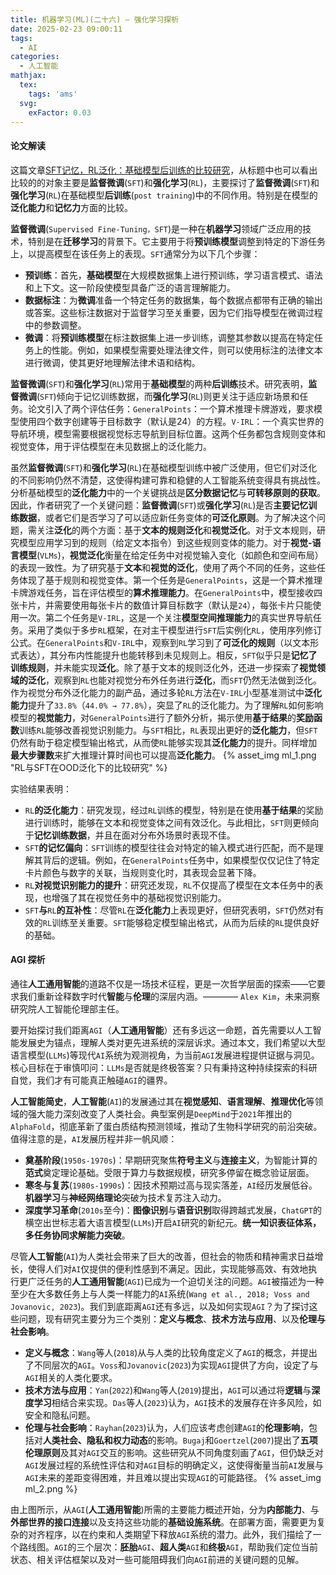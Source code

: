 ```yaml
---
title: 机器学习(ML)(二十六) — 强化学习探析
date: 2025-02-23 09:00:11
tags:
  - AI
categories:
  - 人工智能
mathjax:
  tex:
    tags: 'ams'
  svg:
    exFactor: 0.03
---
```


#### 论文解读

这篇文章[SFT记忆，RL泛化：基础模型后训练的比较研究](https://arxiv.org/pdf/2501.17161)，从标题中也可以看出比较的的对象主要是**监督微调**(`SFT`)和**强化学习**(`RL`)，主要探讨了**监督微调**(`SFT`)和**强化学习**(`RL`)在基础模型**后训练**(`post training`)中的不同作用。特别是在模型的**泛化能力**和**记忆力**方面的比较。
<!-- more -->

**监督微调**(`Supervised Fine-Tuning，SFT`)是一种在**机器学习**领域广泛应用的技术，特别是在**迁移学习**的背景下。它主要用于将**预训练模型**调整到特定的下游任务上，以提高模型在该任务上的表现。`SFT`通常分为以下几个步骤：
- **预训练**：首先，**基础模型**在大规模数据集上进行预训练，学习语言模式、语法和上下文。这一阶段使模型具备广泛的语言理解能力。
- **数据标注**：为**微调**准备一个特定任务的数据集，每个数据点都带有正确的输出或答案。这些标注数据对于监督学习至关重要，因为它们指导模型在微调过程中的参数调整。
- **微调**：将**预训练模型**在标注数据集上进一步训练，调整其参数以提高在特定任务上的性能。例如，如果模型需要处理法律文件，则可以使用标注的法律文本进行微调，使其更好地理解法律术语和结构。

**监督微调**(`SFT`)和**强化学习**(`RL`)常用于**基础模型**的两种**后训练**技术。研究表明，**监督微调**(`SFT`)倾向于记忆训练数据，而**强化学习**(`RL`)则更关注于适应新场景和任务。论文引入了两个评估任务：`GeneralPoints`：一个算术推理卡牌游戏，要求模型使用四个数字创建等于目标数字（默认是24）的方程。`V-IRL`：一个真实世界的导航环境，模型需要根据视觉标志导航到目标位置。这两个任务都包含规则变体和视觉变体，用于评估模型在未见数据上的泛化能力。

虽然**监督微调**(`SFT`)和**强化学习**(`RL`)在基础模型训练中被广泛使用，但它们对泛化的不同影响仍然不清楚，这使得构建可靠和稳健的人工智能系统变得具有挑战性。分析基础模型的**泛化能力**中的一个关键挑战是**区分数据记忆**与**可转移原则的获取**。因此，作者研究了一个关键问题：**监督微调**(`SFT`)或**强化学习**(`RL`)是否**主要记忆训练数据**，或者它们是否学习了可以适应新任务变体的**可泛化原则**。为了解决这个问题，需关注**泛化**的两个方面：基于**文本的规则泛化**和**视觉泛化**。对于文本规则，研究模型应用学习到的规则（给定文本指令）到这些规则变体的能力。对于**视觉-语言模型**(`VLMs`)，**视觉泛化**衡量在给定任务中对视觉输入变化（如颜色和空间布局）的表现一致性。为了研究基于**文本**和**视觉的泛化**，使用了两个不同的任务，这些任务体现了基于规则和视觉变体。第一个任务是`GeneralPoints`，这是一个算术推理卡牌游戏任务，旨在评估模型的**算术推理能力**。在`GeneralPoints`中，模型接收四张卡片，并需要使用每张卡片的数值计算目标数字（默认是`24`），每张卡片只能使用一次。第二个任务是`V-IRL`，这是一个关注**模型空间推理能力**的真实世界导航任务。采用了类似于多步`RL`框架，在对主干模型进行`SFT`后实例化`RL`，使用序列修订公式。在`GeneralPoints`和`V-IRL`中，观察到`RL`学习到了**可泛化的规则**（以文本形式表达），其分布内性能提升也能转移到未见规则上。相反，`SFT`似乎只是**记忆了训练规则**，并未能实现**泛化**。除了基于文本的规则泛化外，还进一步探索了**视觉领域的泛化**，观察到`RL`也能对视觉分布外任务进行**泛化**，而`SFT`仍然无法做到泛化。作为视觉分布外泛化能力的副产品，通过多轮`RL`方法在`V-IRL`小型基准测试中**泛化能力**提升了`33.8%`（`44.0% → 77.8%`），突显了`RL`的泛化能力。为了理解`RL`如何影响模型的**视觉能力**，对`GeneralPoints`进行了额外分析，揭示使用**基于结果**的**奖励函数**训练`RL`能够改善视觉识别能力。与`SFT`相比，`RL`表现出更好的**泛化能力**，但`SFT`仍然有助于稳定模型输出格式，从而使`RL`能够实现其**泛化能力**的提升。同样增加**最大步骤数**来扩大推理计算时间也可以提高**泛化能力**。
{% asset_img ml_1.png "RL与SFT在OOD泛化下的比较研究" %}

实验结果表明：
- `RL`**的泛化能力**：研究发现，经过`RL`训练的模型，特别是在使用**基于结果**的奖励进行训练时，能够在文本和视觉变体之间有效泛化。与此相比，`SFT`则更倾向于**记忆训练数据**，并且在面对分布外场景时表现不佳。
- `SFT`**的记忆偏向**：`SFT`训练的模型往往会对特定的输入模式进行匹配，而不是理解其背后的逻辑。例如，在`GeneralPoints`任务中，如果模型仅仅记住了特定卡片颜色与数字的关联，当规则变化时，其表现会显著下降。
- `RL`**对视觉识别能力的提升**：研究还发现，`RL`不仅提高了模型在文本任务中的表现，也增强了其在视觉任务中的基础视觉识别能力。
- `SFT`**与**`RL`**的互补性**：尽管`RL`在**泛化能力**上表现更好，但研究表明，`SFT`仍然对有效的`RL`训练至关重要。`SFT`能够稳定模型输出格式，从而为后续的`RL`提供良好的基础。

#### AGI 探析

通往**人工通用智能**的道路不仅是一场技术征程，更是一次哲学层面的探索——它要求我们重新诠释数字时代**智能**与**伦理**的深层内涵。———— `Alex Kim`，未来洞察研究院人工智能伦理部主任。

要开始探讨我们距离`AGI`（**人工通用智能**）还有多远这一命题，首先需要以人工智能发展史为锚点，理解人类对更先进系统的深层诉求。通过本文，我们希望以大型语言模型(`LLMs`)等现代`AI`系统为观测视角，为当前`AGI`发展进程提供证据与洞见。核心目标在于审慎叩问：`LLMs`是否就是终极答案？只有秉持这种持续探索的科研自觉，我们才有可能真正触碰`AGI`的疆界。

**人工智能简史**，**人工智能**(`AI`)的发展通过其在**视觉感知**、**语言理解**、**推理优化**等领域的强大能力深刻改变了人类社会。典型案例是`DeepMind`于`2021`年推出的`AlphaFold`，彻底革新了蛋白质结构预测领域，推动了生物科学研究的前沿突破。值得注意的是，`AI`发展历程并非一帆风顺：
- **奠基阶段**(`1950s-1970s`)：早期研究聚焦**符号主义**与**连接主义**，为智能计算的**范式**奠定理论基础。受限于算力与数据规模，研究多停留在概念验证层面。
- **寒冬与复苏**(`1980s-1990s`)：因技术预期过高与现实落差，`AI`经历发展低谷。**机器学习**与**神经网络理论**突破为技术复苏注入动力。
- **深度学习革命**(`2010s`至今)：**图像识别**与**语音识别**取得跨越式发展，`ChatGPT`的横空出世标志着大语言模型(`LLMs`)开启`AI`研究的新纪元。**统一知识表征体系，多任务协同求解能力突破**。

尽管**人工智能**(`AI`)为人类社会带来了巨大的改善，但社会的物质和精神需求日益增长，使得人们对`AI`仅提供的便利性感到不满足。因此，实现能够高效、有效地执行更广泛任务的**人工通用智能**(`AGI`)已成为一个迫切关注的问题。`AGI`被描述为一种至少在大多数任务上与人类一样能力的`AI`系统(`Wang et al., 2018; Voss and Jovanovic, 2023`)。我们到底距离`AGI`还有多远，以及如何实现`AGI`？为了探讨这些问题，现有研究主要分为三个类别：**定义与概念**、**技术方法与应用**、以及**伦理与社会影响**。
- **定义与概念**：`Wang`等人(`2018`)从与人类的比较角度定义了`AGI`的概念，并提出了不同层次的`AGI`。`Voss`和`Jovanovic`(`2023`)为实现`AGI`提供了方向，设定了与`AGI`相关的人类化要求。
- **技术方法与应用**：`Yan`(`2022`)和`Wang`等人(`2019`)提出，`AGI`可以通过将**逻辑**与**深度学习**相结合来实现。`Das`等人(`2023`)认为，`AGI`技术的发展存在许多风险，如安全和隐私问题。
- **伦理与社会影响**：`Rayhan`(`2023`)认为，人们应该考虑创建`AGI`的**伦理影响**，包括对**人类社会、隐私和权力动态**的影响。`Bugaj`和`Goertzel`(`2007`)提出了**五项伦理原则**及其对`AGI`交互的影响。这些研究从不同角度刻画了`AGI`，但仍缺乏对`AGI`发展过程的系统性评估和对`AGI`目标的明确定义，这使得衡量当前`AI`发展与`AGI`未来的差距变得困难，并且难以提出实现`AGI`的可能路径。
{% asset_img ml_2.png  %}

由上图所示，从`AGI`(**人工通用智能**)所需的主要能力概述开始，分为**内部能力**、与**外部世界的接口连接**以及支持这些功能的**基础设施系统**。在部署方面，需要更为复杂的对齐程序，以在约束和人类期望下释放`AGI`系统的潜力。此外，我们描绘了一个路线图。`AGI`的三个层次：**胚胎**`AGI`、**超人类**`AGI`和**终极**`AGI`，帮助我们定位当前状态、相关评估框架以及对一些可能阻碍我们向`AGI`前进的关键问题的见解。

